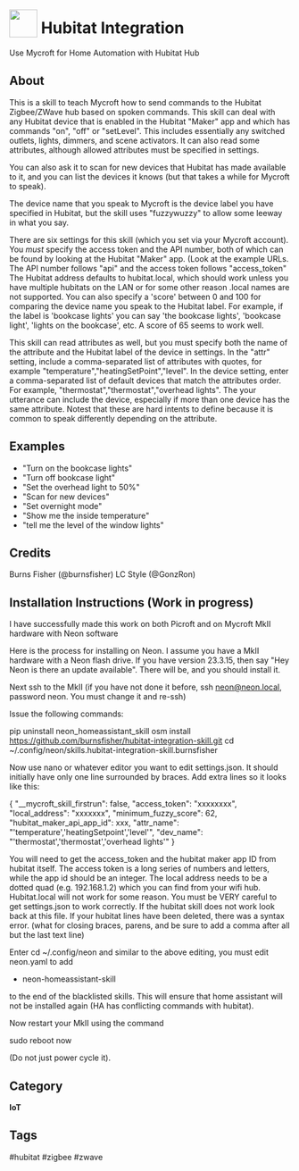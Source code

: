 # <img src='https://raw.githack.com/FortAwesome/Font-Awesome/master/svgs/solid/home.svg' card_color='#408BDB' width='50' height='50' style='vertical-align:bottom'/> Hubitat Integration
Use Mycroft for Home Automation with Hubitat Hub

## About
This is a skill to teach Mycroft how to send commands to the Hubitat Zigbee/ZWave hub based on spoken  commands.  This skill can deal with any Hubitat device that is enabled in the Hubitat "Maker" app and which has commands "on", "off" or "setLevel".  This includes essentially any switched outlets, lights,
dimmers, and scene activators.  It can also read some attributes, although allowed attributes must be specified in settings.

You can also ask it to scan for new devices that Hubitat has made available to it, and you can list the devices it knows (but that takes a while for Mycroft to speak).

The device name that you speak to Mycroft is the device label you have specified in Hubitat, but the skill uses "fuzzywuzzy" to allow some leeway in what you say.

There are six settings for this skill (which you set via your Mycroft account).  You *must* specify the access token and the API number, both of which can be found by looking at the Hubitat "Maker" app. (Look at the example URLs.  The API number follows "api" and the access token follows "access_token"  The Hubitat address defaults to hubitat.local, which should work unless you have multiple hubitats on the LAN or for some other reason .local names are not supported.  You can also specify a 'score' between 0 and 100 for comparing the device name you speak to the Hubitat label.  For example, if the label is 'bookcase lights' you can say 'the bookcase lights', 'bookcase light', 'lights on the bookcase', etc.  A score of 65 seems to work well.

This skill can read attributes as well, but you must specify both the name of the attribute and the Hubitat label of the device in settings.  In the "attr" setting, include a comma-separated list of attributes with quotes, for example "temperature","heatingSetPoint","level".  In the device setting, enter a comma-separated list of default devices that match the attributes order.  For example, "thermostat","thermostat","overhead lights".  The your utterance can include the device, especially if more than one device has the same attribute.  Notest that these are hard intents to define because it is common to speak differently depending on the attribute.

## Examples
* "Turn on the bookcase lights"
* "Turn off bookcase light"
* "Set the overhead light to 50%"
* "Scan for new devices"
* "Set overnight mode"
* "Show me the inside temperature"
* "tell me the level of the window lights"

## Credits
Burns Fisher (@burnsfisher)
LC Style (@GonzRon)

## Installation Instructions (Work in progress)
I have successfully made this work on both Picroft and on Mycroft MkII hardware with Neon software

Here is the process for installing on Neon.  I assume you have a MkII hardware with a Neon flash drive.  If you have version 23.3.15, then say
"Hey Neon is there an update available".  There will be, and you should install it.

Next ssh to the MkII (if you have not done it before, ssh neon@neon.local, password neon.  You must change it and re-ssh)

Issue the following commands:

pip uninstall neon_homeassistant_skill
osm install https://github.com/burnsfisher/hubitat-integration-skill.git
cd ~/.config/neon/skills.hubitat-integration-skill.burnsfisher


Now use nano or whatever editor you want to edit settings.json.  It should initially
have only one line surrounded by braces.  Add extra lines so it looks like this:

{
    "__mycroft_skill_firstrun": false,
    "access_token": "xxxxxxxx",
    "local_address": "xxxxxxx",
    "minimum_fuzzy_score": 62,
    "hubitat_maker_api_app_id": xxx,
    "attr_name": "'temperature','heatingSetpoint','level'",
    "dev_name": "'thermostat','thermostat','overhead lights'"
}

You will need to get the access_token and the hubitat maker app ID from hubitat itself.  The access token is
a long series of numbers and letters, while the app id should be an integer.  The local address needs to be
a dotted quad (e.g. 192.168.1.2) which you can find from your wifi hub.  Hubitat.local will not work for some
reason.  You must be VERY careful to get settings.json to work correctly.  If the hubitat skill does not work
look back at this file.  If your hubitat lines have been deleted, there was a syntax error.  (what for closing 
braces, parens, and be sure to add a comma after all but the last text line)

Enter
cd ~/.config/neon and similar to the above editing, you must edit neon.yaml to add

  - neon-homeassistant-skill
  
to the end of the blacklisted skills.  This will ensure that home assistant will not be installed again (HA has
conflicting commands with hubitat).


Now restart your MkII using the command

sudo reboot now

(Do not just power cycle it).
## Category
**IoT**

## Tags
#hubitat
#zigbee
#zwave
